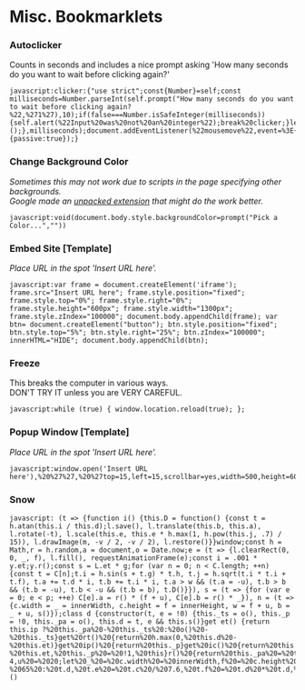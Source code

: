 # Misc. Bookmarklets
### Autoclicker
Counts in seconds and includes a nice prompt asking 'How many seconds do you want to wait before clicking again?'

    javascript:clicker:{"use strict";const{Number}=self;const milliseconds=Number.parseInt(self.prompt("How many seconds do you want to wait before clicking again?%22,%271%27),10);if(false===Number.isSafeInteger(milliseconds)){self.alert(%22Input%20was%20not%20an%20integer%22);break%20clicker;}let%20clientX=0,clientY=0;const{document}=self;self.setInterval(()=%3E{document.elementFromPoint(clientX,clientY)?.click?.();},milliseconds);document.addEventListener(%22mousemove%22,event=%3E{({clientX,clientY}=event);},{passive:true});}

### Change Background Color
_Sometimes this may not work due to scripts in the page specifying other backgrounds.<br>
Google made an [unpacked extension](https://github.com/GoogleChrome/chrome-extensions-samples/tree/main/tutorials/getting-started) that might do the work better._

    javascript:void(document.body.style.backgroundColor=prompt("Pick a Color...",""))

### Embed Site [Template]
_Place URL in the spot 'Insert URL here'._

    javascript:var frame = document.createElement('iframe'); frame.src="Insert URL here"; frame.style.position="fixed"; frame.style.top="0%"; frame.style.right="0%"; frame.style.height="600px"; frame.style.width="1300px"; frame.style.zIndex="100000"; document.body.appendChild(frame); var btn= document.createElement("button"); btn.style.position="fixed"; btn.style.top="5%"; btn.style.right="25%"; btn.zIndex="100000"; innerHTML="HIDE"; document.body.appendChild(btn);

### Freeze
This breaks the computer in various ways.<br>
DON'T TRY IT unless you are VERY CAREFUL.

    javascript:while (true) { window.location.reload(true); };

### Popup Window [Template]
_Place URL in the spot 'Insert URL here'._

    javascript:window.open('Insert URL here'),%20%27%27,%20%27top=15,left=15,scrollbar=yes,width=500,height=600%27)

### Snow
    javascript: (t => {function i() {this.D = function() {const t = h.atan(this.i / this.d);l.save(), l.translate(this.b, this.a), l.rotate(-t), l.scale(this.e, this.e * h.max(1, h.pow(this.j, .7) / 15)), l.drawImage(m, -v / 2, -v / 2), l.restore()}}window;const h = Math,r = h.random,a = document,o = Date.now;e = (t => {l.clearRect(0, 0, _, f), l.fill(), requestAnimationFrame(e);const i = .001 * y.et;y.r();const s = L.et * g;for (var n = 0; n < C.length; ++n) {const t = C[n];t.i = h.sin(s + t.g) * t.h, t.j = h.sqrt(t.i * t.i + t.f), t.a += t.d * i, t.b += t.i * i, t.a > w && (t.a = -u), t.b > b && (t.b = -u), t.b < -u && (t.b = b), t.D()}}), s = (t => {for (var e = 0; e < p; ++e) C[e].a = r() * (f + u), C[e].b = r() * _}), n = (t => {c.width = _ = innerWidth, c.height = f = innerHeight, w = f + u, b = _ + u, s()});class d {constructor(t, e = !0) {this._ts = o(), this._p = !0, this._pa = o(), this.d = t, e && this.s()}get et() {return this.ip ?%20this._pa%20-%20this._ts%20:%20o()%20-%20this._ts}get%20rt()%20{return%20h.max(0,%20this.d%20-%20this.et)}get%20ip()%20{return%20this._p}get%20ic()%20{return%20this.et%20%3E=%20this.d}s()%20{return%20this._ts%20=%20o()%20-%20this.et,%20this._p%20=%20!1,%20this}r()%20{return%20this._pa%20=%20this._ts%20=%20o(),%20this}p()%20{return%20this._p%20=%20!0,%20this._pa%20=%20o(),%20this}st()%20{return%20this._p%20=%20!0,%20this}}const%20c%20=%20a.createElement(%22canvas%22);H%20=%20c.style,%20H.position%20=%20%22fixed%22,%20H.left%20=%200,%20H.top%20=%200,%20H.width%20=%20%22100vw%22,%20H.height%20=%20%22100vh%22,%20H.zIndex%20=%20%22100000%22,%20H.pointerEvents%20=%20%22none%22,%20a.body.insertBefore(c,%20a.body.children[0]);const%20l%20=%20c.getContext(%222d%22),p%20=%20300,g%20=%205e-4,u%20=%2020;let%20_%20=%20c.width%20=%20innerWidth,f%20=%20c.height%20=%20innerHeight,w%20=%20f%20+%20u,b%20=%20_%20+%20u;const%20v%20=%2015.2,m%20=%20a.createElement(%22canvas%22),E%20=%20m.getContext(%222d%22),x%20=%20E.createRadialGradient(7.6,%207.6,%200,%207.6,%207.6,%207.6);x.addColorStop(0,%20%22hsla(255,255%,255%,1)%22),%20x.addColorStop(1,%20%22hsla(255,255%,255%,0)%22),%20E.fillStyle%20=%20x,%20E.fillRect(0,%200,%20v,%20v);let%20y%20=%20new%20d(0,%20!0),C%20=%20[],L%20=%20new%20d(0,%20!0);for%20(var%20j%20=%200;%20j%20%3C%20p;%20++j)%20{const%20t%20=%20new%20i;t.a%20=%20r()%20*%20(f%20+%20u),%20t.b%20=%20r()%20*%20_,%20t.c%20=%201%20*%20(3%20*%20r()%20+%20.8),%20t.d%20=%20.1%20*%20h.pow(t.c,%202.5)%20*%2050%20*%20(2%20*%20r()%20+%201),%20t.d%20=%20t.d%20%3C%2065%20?%2065%20:%20t.d,%20t.e%20=%20t.c%20/%207.6,%20t.f%20=%20t.d%20*%20t.d,%20t.g%20=%20r()%20*%20h.PI%20/%201.3,%20t.h%20=%2015%20*%20t.c,%20t.i%20=%200,%20t.j%20=%200,%20C.push(t)}s(),%20EL%20=%20a.addEventListener,%20EL(%22visibilitychange%22,%20()%20=%3E%20setTimeout(n,%20100),%20!1),%20EL(%22resize%22,%20n,%20!1),%20e()})()
